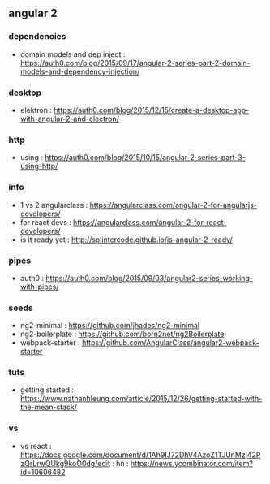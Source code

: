 ## angular 2

### dependencies
- domain models and dep inject : https://auth0.com/blog/2015/09/17/angular-2-series-part-2-domain-models-and-dependency-injection/

### desktop
- elektron : https://auth0.com/blog/2015/12/15/create-a-desktop-app-with-angular-2-and-electron/

### http
- using : https://auth0.com/blog/2015/10/15/angular-2-series-part-3-using-http/

### info
- 1 vs 2 angularclass : https://angularclass.com/angular-2-for-angularjs-developers/
- for react devs : https://angularclass.com/angular-2-for-react-developers/
- is it ready yet : http://splintercode.github.io/is-angular-2-ready/

### pipes
- auth0 : https://auth0.com/blog/2015/09/03/angular2-series-working-with-pipes/

### seeds
- ng2-minimal : https://github.com/jhades/ng2-minimal
- ng2-boilerplate : https://github.com/born2net/ng2Boilerplate
- webpack-starter : https://github.com/AngularClass/angular2-webpack-starter

### tuts
- getting started : https://www.nathanhleung.com/article/2015/12/26/getting-started-with-the-mean-stack/

### vs
- vs react : https://docs.google.com/document/d/1Ah9IJ72DhV4AzoZ1TJUnMzj42PzQrLrwQUkg9koO0dg/edit : hn : https://news.ycombinator.com/item?id=10606482
